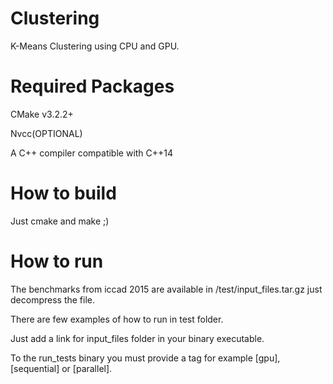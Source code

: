 # Clustering
K-Means Clustering using CPU and GPU.

# Required Packages

CMake v3.2.2+

Nvcc(OPTIONAL)

A C++ compiler compatible with C++14

# How to build

Just cmake and make ;)

# How to run
The benchmarks from iccad 2015 are available in /test/input_files.tar.gz just decompress the file.

There are few examples of how to run in test folder.

Just add a link for input_files folder in your binary executable.

To the run_tests binary you must provide a tag for example [gpu], [sequential] or [parallel].
